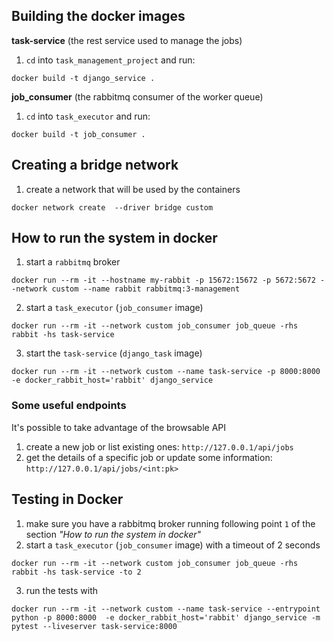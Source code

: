 ## Building the docker images

**task-service** (the rest service used to manage the jobs)

1. `cd` into `task_management_project` and run:

```
docker build -t django_service .
```

**job_consumer** (the rabbitmq consumer of the worker queue)

1. `cd` into `task_executor` and run:

```
docker build -t job_consumer .
```

## Creating a bridge network

1. create a network that will be used by the containers

```
docker network create  --driver bridge custom
```

## How to run the system in docker

1. start a `rabbitmq` broker

```
docker run --rm -it --hostname my-rabbit -p 15672:15672 -p 5672:5672 --network custom --name rabbit rabbitmq:3-management
```

2. start a `task_executor` (`job_consumer` image)

```
docker run --rm -it --network custom job_consumer job_queue -rhs rabbit -hs task-service
```

3. start the `task-service` (`django_task` image)

```
docker run --rm -it --network custom --name task-service -p 8000:8000  -e docker_rabbit_host='rabbit' django_service
```

### Some useful endpoints

It's possible to take advantage of the browsable API

1. create a new job or list existing ones: `http://127.0.0.1/api/jobs`
2. get the details of a specific job or update some information: `http://127.0.0.1/api/jobs/<int:pk>`


## Testing in Docker

1. make sure you have a rabbitmq broker running following point `1` of the section *"How to run the system in docker"* 
2. start a `task_executor` (`job_consumer` image) with a timeout of 2 seconds
```
docker run --rm -it --network custom job_consumer job_queue -rhs rabbit -hs task-service -to 2
```
3. run the tests with
```
docker run --rm -it --network custom --name task-service --entrypoint python -p 8000:8000  -e docker_rabbit_host='rabbit' django_service -m pytest --liveserver task-service:8000
```
